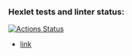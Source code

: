 ### Hexlet tests and linter status:
[![Actions Status](https://github.com/Barzabel/python-project-52/actions/workflows/hexlet-check.yml/badge.svg)](https://github.com/Barzabel/python-project-52/actions)



* [link](https://task-manager-72nw.onrender.com)